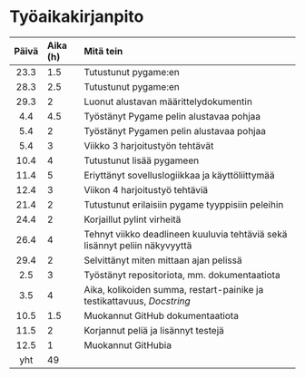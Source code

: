 # Työaikakirjanpito

| **Päivä** | **Aika (h)** | **Mitä tein**  |
| :----:|:-----| :-----|
| 23.3 | 1.5    | Tutustunut pygame:en |
| 28.3 | 2.5    | Tutustunut pygame:en |
| 29.3 | 2    | Luonut alustavan määrittelydokumentin |
| 4.4  | 4.5  | Työstänyt Pygame pelin alustavaa pohjaa |
| 5.4  | 2  | Työstänyt Pygamen pelin alustavaa pohjaa |
| 5.4  | 3  | Viikko 3 harjoitustyön tehtävät |
| 10.4| 4 | Tutustunut lisää pygameen|
| 11.4| 5 | Eriyttänyt sovelluslogiikkaa ja käyttöliittymää
| 12.4 | 3 | Viikon 4 harjoitustyö tehtäviä |
| 21.4 | 2 | Tutustunut erilaisiin pygame tyyppisiin peleihin|
| 24.4 | 2 | Korjaillut pylint virheitä|
| 26.4 | 4 | Tehnyt viikko deadlineen kuuluvia tehtäviä sekä lisännyt peliin näkyvyyttä|
| 29.4 | 2 | Selvittänyt miten mittaan ajan pelissä |
| 2.5 | 3 | Työstänyt repositoriota, mm. dokumentaatiota |
| 3.5 | 4 | Aika, kolikoiden summa, restart-painike ja testikattavuus, *Docstring*|
| 10.5 | 1.5 | Muokannut GitHub dokumentaatiota |
| 11.5 | 2 | Korjannut peliä ja lisännyt testejä |
| 12.5 | 1 | Muokannut GitHubia |
|yht | 49| |
